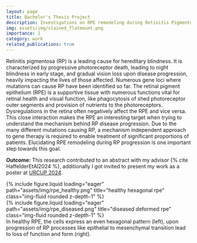 ```yaml
---
layout: page
title: Bachelor's Thesis Project
description: Investigations on RPE remodeling during Retinitis Pigmentosa disease progression
img: assets/img/stained_flatmount.png
importance: 1
category: work
related_publications: true
---
```


Retinitis pigmentosa (RP) is a leading cause for hereditary blindness. It is characterized by progressive photoreceptor death, leading to night blindness in early stage, and gradual vision loss upon disease progression, heavily impacting the lives of those affected. Numerous gene loci where mutations can cause RP have been identified so far. The retinal pigment epithelium (RPE) is a supportive tissue with numerous functions vital for retinal health and visual function, like phagocytosis of shed photoreceptor outer segments and provision of nutrients to the photoreceptors. Dysregulations in the retina often negatively affect the RPE and vice versa. This close interaction makes the RPE an interesting target when trying to understand the mechanism behind RP disease progression. Due to the many different mutations causing RP, a mechanism independent approach to gene therapy is required to enable treatment of significant proportions of patients. Elucidating RPE remodeling during RP progression is one important step towards this goal.

**Outcome:** This research contributed to an abstract with my advisor {% cite HaffelderEtAl2024 %}, additionally I got invited to present my work as a poster at [URCUP 2024](/news/urcup-2024/).

<div class="row">
    <div class="col-sm mt-3 mt-md-0">
        {% include figure.liquid loading="eager" path="assets/img/rpe_healthy.png" title="healthy hexagonal rpe" class="img-fluid rounded z-depth-1" %}
    </div>
    <div class="col-sm mt-3 mt-md-0">
        {% include figure.liquid loading="eager" path="assets/img/rpe_diseased.png" title="diseased deformed rpe" class="img-fluid rounded z-depth-1" %}
    </div>
</div>
<div class="caption">
    In healthy RPE, the cells express an even hexagonal pattern (left), upon progression of RP processes like epithelial to mesenchymal transition lead to loss of function and form (right).
</div>
